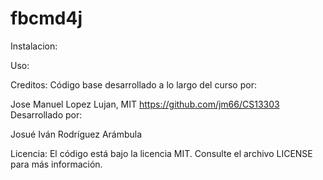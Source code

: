 # fbcmd4j

Instalacion:

Uso:

Creditos:
Código base desarrollado a lo largo del curso por:

Jose Manuel Lopez Lujan, MIT
https://github.com/jm66/CS13303
Desarrollado por:

Josué Iván Rodríguez Arámbula

Licencia:
El código está bajo la licencia MIT. Consulte el archivo LICENSE para más información.
